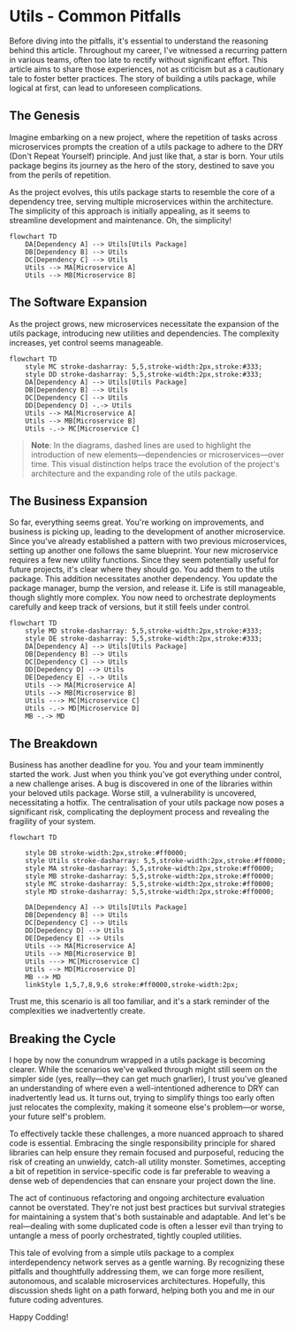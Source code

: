 # Utils - Common Pitfalls

Before diving into the pitfalls, it's essential to understand the reasoning behind this article. Throughout my career, I've witnessed a recurring pattern in various teams, often too late to rectify without significant effort. This article aims to share those experiences, not as criticism but as a cautionary tale to foster better practices. The story of building a utils package, while logical at first, can lead to unforeseen complications.


## The Genesis 

Imagine embarking on a new project, where the repetition of tasks across microservices prompts the creation of a utils package to adhere to the DRY (Don't Repeat Yourself) principle. And just like that, a star is born. Your utils package begins its journey as the hero of the story, destined to save you from the perils of repetition.

As the project evolves, this utils package starts to resemble the core of a dependency tree, serving multiple microservices within the architecture. The simplicity of this approach is initially appealing, as it seems to streamline development and maintenance. Oh, the simplicity!

```mermaid
flowchart TD
    DA[Dependency A] --> Utils[Utils Package]
    DB[Dependency B] --> Utils
    DC[Dependency C] --> Utils
    Utils --> MA[Microservice A]
    Utils --> MB[Microservice B]
```


## The Software Expansion

As the project grows, new microservices necessitate the expansion of the utils package, introducing new utilities and dependencies. The complexity increases, yet control seems manageable.

```mermaid
flowchart TD
    style MC stroke-dasharray: 5,5,stroke-width:2px,stroke:#333;
    style DD stroke-dasharray: 5,5,stroke-width:2px,stroke:#333;
    DA[Dependency A] --> Utils[Utils Package]
    DB[Dependency B] --> Utils
    DC[Dependency C] --> Utils
    DD[Dependency D] -.-> Utils
    Utils --> MA[Microservice A]
    Utils --> MB[Microservice B]
    Utils -.-> MC[Microservice C]
```

> **Note**: In the diagrams, dashed lines are used to highlight the introduction of new elements—dependencies or microservices—over time. This visual distinction helps trace the evolution of the project's architecture and the expanding role of the utils package.

## The Business Expansion

So far, everything seems great. You're working on improvements, and business is picking up, leading to the development of another microservice. Since you've already established a pattern with two previous microservices, setting up another one follows the same blueprint. Your new microservice requires a few new utility functions. Since they seem potentially useful for future projects, it's clear where they should go. You add them to the utils package. This addition necessitates another dependency. You update the package manager, bump the version, and release it. Life is still manageable, though slightly more complex. You now need to orchestrate deployments carefully and keep track of versions, but it still feels under control.

```mermaid
flowchart TD
    style MD stroke-dasharray: 5,5,stroke-width:2px,stroke:#333;
    style DE stroke-dasharray: 5,5,stroke-width:2px,stroke:#333;
    DA[Dependency A] --> Utils[Utils Package]
    DB[Dependency B] --> Utils
    DC[Dependency C] --> Utils
    DD[Depedency D] --> Utils
    DE[Depedency E] -.-> Utils
    Utils --> MA[Microservice A]
    Utils --> MB[Microservice B]
    Utils ---> MC[Microservice C]
    Utils -.-> MD[Microservice D]
    MB -.-> MD
```

## The Breakdown
Business has another deadline for you. You and your team imminently started the work. Just when you think you’ve got everything under control, a new challenge arises. A bug is discovered in one of the libraries within your beloved utils package. Worse still, a vulnerability is uncovered, necessitating a hotfix. The centralisation of your utils package now poses a significant risk, complicating the deployment process and revealing the fragility of your system. 

```mermaid
flowchart TD

    style DB stroke-width:2px,stroke:#ff0000;
    style Utils stroke-dasharray: 5,5,stroke-width:2px,stroke:#ff0000;
    style MA stroke-dasharray: 5,5,stroke-width:2px,stroke:#ff0000;
    style MB stroke-dasharray: 5,5,stroke-width:2px,stroke:#ff0000;
    style MC stroke-dasharray: 5,5,stroke-width:2px,stroke:#ff0000;
    style MD stroke-dasharray: 5,5,stroke-width:2px,stroke:#ff0000;
    
    DA[Dependency A] --> Utils[Utils Package]
    DB[Dependency B] --> Utils
    DC[Dependency C] --> Utils
    DD[Depedency D] --> Utils
    DE[Depedency E] --> Utils
    Utils --> MA[Microservice A]
    Utils --> MB[Microservice B]
    Utils ---> MC[Microservice C]
    Utils --> MD[Microservice D]
    MB --> MD
    linkStyle 1,5,7,8,9,6 stroke:#ff0000,stroke-width:2px;
```

Trust me, this scenario is all too familiar, and it's a stark reminder of the complexities we inadvertently create.


## Breaking the Cycle
I hope by now the conundrum wrapped in a utils package is becoming clearer. While the scenarios we've walked through might still seem on the simpler side (yes, really—they can get much gnarlier), I trust you've gleaned an understanding of where even a well-intentioned adherence to DRY can inadvertently lead us. It turns out, trying to simplify things too early often just relocates the complexity, making it someone else's problem—or worse, your future self's problem.

To effectively tackle these challenges, a more nuanced approach to shared code is essential. Embracing the single responsibility principle for shared libraries can help ensure they remain focused and purposeful, reducing the risk of creating an unwieldy, catch-all utility monster. Sometimes, accepting a bit of repetition in service-specific code is far preferable to weaving a dense web of dependencies that can ensnare your project down the line.

The act of continuous refactoring and ongoing architecture evaluation cannot be overstated. They're not just best practices but survival strategies for maintaining a system that's both sustainable and adaptable. And let's be real—dealing with some duplicated code is often a lesser evil than trying to untangle a mess of poorly orchestrated, tightly coupled utilities.

This tale of evolving from a simple utils package to a complex interdependency network serves as a gentle warning. By recognizing these pitfalls and thoughtfully addressing them, we can forge more resilient, autonomous, and scalable microservices architectures. Hopefully, this discussion sheds light on a path forward, helping both you and me in our future coding adventures.

Happy Codding!
